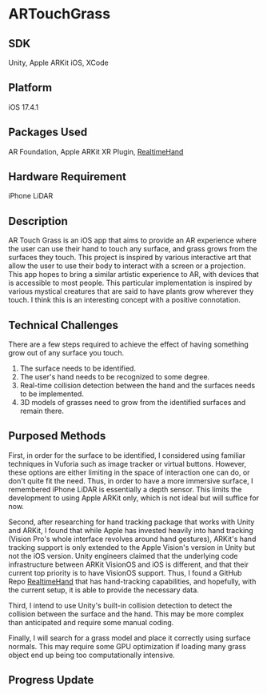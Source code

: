 # ARTouchGrass
## SDK
Unity, Apple ARKit iOS, XCode
## Platform
iOS 17.4.1
## Packages Used
AR Foundation, Apple ARKit XR Plugin, [RealtimeHand](https://github.com/ogoguel/realtimehand)
## Hardware Requirement
iPhone LiDAR
## Description
AR Touch Grass is an iOS app that aims to provide an AR experience where the user can use their hand to touch any surface, and grass grows from the surfaces they touch. This project is inspired by various interactive art that allow the user to use their body to interact with a screen or a projection. This app hopes to bring a similar artistic experience to AR, with devices that is accessible to most people. This particular implementation is inspired by various mystical creatures that are said to have plants grow wherever they touch. I think this is an interesting concept with a positive connotation. 
## Technical Challenges
There are a few steps required to achieve the effect of having something grow out of any surface you touch. 
1. The surface needs to be identified.
2. The user's hand needs to be recognized to some degree.
3. Real-time collision detection between the hand and the surfaces needs to be implemented.
4. 3D models of grasses need to grow from the identified surfaces and remain there.
## Purposed Methods
First, in order for the surface to be identified, I considered using familiar techniques in Vuforia such as image tracker or virtual buttons. However, these options are either limiting in the space of interaction one can do, or don't quite fit the need. Thus, in order to have a more immersive surface, I remembered iPhone LiDAR is essentially a depth sensor. This limits the development to using Apple ARKit only, which is not ideal but will suffice for now.

Second, after researching for hand tracking package that works with Unity and ARKit, I found that while Apple has invested heavily into hand tracking (Vision Pro's whole interface revolves around hand gestures), ARKit's hand tracking support is only extended to the Apple Vision's version in Unity but not the iOS version. Unity engineers claimed that the underlying code infrastructure between ARKit VisionOS and iOS is different, and that their current top priority is to have VisionOS support. Thus, I found a GitHub Repo [RealtimeHand](https://github.com/ogoguel/realtimehand) that has hand-tracking capabilities, and hopefully, with the current setup, it is able to provide the necessary data.

Third, I intend to use Unity's built-in collision detection to detect the collision between the surface and the hand. This may be more complex than anticipated and require some manual coding.

Finally, I will search for a grass model and place it correctly using surface normals. This may require some GPU optimization if loading many grass object end up being too computationally intensive.
## Progress Update
